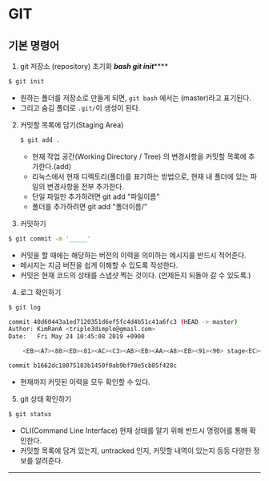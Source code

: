 # GIT
## 기본 명령어
1. git 저장소 (repository) 초기화
  	***bash
  	git init*******

  ~~~bash
  $ git init
  ~~~

  - 원하는 폴더를 저장소로 만들게 되면, `git bash` 에서는 (master)라고 표기된다.
  - 그리고 숨김 폴더로 `.git/`이 생성이 된다.

2. 커밋할 목록에 담기(Staging Area)

   ~~~bash
   $ git add .
   ~~~

   - 현재 작업 공간(Working Directory / Tree) 의 변경사항을 커밋할 목록에 추가한다.(add)
   - 리눅스에서 현재 디렉토리(폴더)를 표기하는 방법으로, 현재 내 폴더에 있는 파일의 변경사항을 전부 추가한다.
   - 단일 파일만 추가하려면 git add "파일이름"
   - 폴더를 추가하려면 git add "폴더이름/"

3.  커밋하기

   ~~~bash
   $ git commit -m '_____'
   ~~~

   - 커밋을 할 때에는 해당하는 버전의 이력을 의미하는 메시지를 반드시 적어준다.
   - 메시지는 지금 버전을 쉽게 이해할 수 있도록 작성한다.
   - 커밋은 현재 코드의 상태를 스냅샷 찍는 것이다. (언제든지 되돌아 갈 수 있도록.)

4.  로그 확인하기

   ~~~bash
   $ git log
   
   commit 40d60443a1ed7120351d6ef5fc4d4b51c41a6fc3 (HEAD -> master)
   Author: KimRanA <triple3dimple@gmail.com>
   Date:   Fri May 24 10:45:08 2019 +0900
   
       <EB><A7><88><ED><81><AC><C3><AB><EB><AA><A8><EB><91><90> stage<EC><97><90> <EC><98><AC><EB><A6><AC><EA><B8><B0>
   
   commit b1662dc18075183b1450f0ab9bf70e5cb85f428c
   
   ~~~

   - 현재까지 커밋된 이력을 모두 확인할 수 있다.

5.  git 상태 확인하기

   ~~~bash
   $ git status
   ~~~

   - CLI(Command Line Interface) 현재 상태를 알기 위해 반드시 명령어를 통해 확인한다.
   - 커밋할 목록에 담겨 있는지, untracked 인지, 커밋할 내역이 있는지 등등 다양한 정보를 알려준다.

***